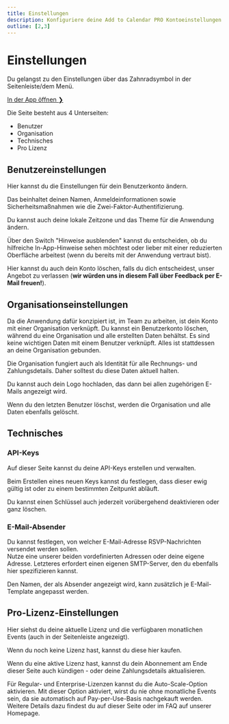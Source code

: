 ```yaml
---
title: Einstellungen
description: Konfiguriere deine Add to Calendar PRO Kontoeinstellungen. Verwalte Lizenzierung, Branding und Anwendungseinstellungen.
outline: [2,3]
---
```


# Einstellungen

Du gelangst zu den Einstellungen über das Zahnradsymbol in der Seitenleiste/dem Menü.

[In der App öffnen ❯](https://app.add-to-calendar-pro.com/de/settings)

Die Seite besteht aus 4 Unterseiten:

* Benutzer
* Organisation
* Technisches
* Pro Lizenz

## Benutzereinstellungen

Hier kannst du die Einstellungen für dein Benutzerkonto ändern.

Das beinhaltet deinen Namen, Anmeldeinformationen sowie Sicherheitsmaßnahmen wie die Zwei-Faktor-Authentifizierung.

Du kannst auch deine lokale Zeitzone und das Theme für die Anwendung ändern.

Über den Switch "Hinweise ausblenden" kannst du entscheiden, ob du hilfreiche In-App-Hinweise sehen möchtest oder lieber mit einer reduzierten Oberfläche arbeitest (wenn du bereits mit der Anwendung vertraut bist).

Hier kannst du auch dein Konto löschen, falls du dich entscheidest, unser Angebot zu verlassen (**wir würden uns in diesem Fall über Feedback per E-Mail freuen!**).

## Organisationseinstellungen

Da die Anwendung dafür konzipiert ist, im Team zu arbeiten, ist dein Konto mit einer Organisation verknüpft. Du kannst ein Benutzerkonto löschen, während du eine Organisation und alle erstellten Daten behältst. Es sind keine wichtigen Daten mit einem Benutzer verknüpft. Alles ist stattdessen an deine Organisation gebunden.

Die Organisation fungiert auch als Identität für alle Rechnungs- und Zahlungsdetails. Daher solltest du diese Daten aktuell halten.

Du kannst auch dein Logo hochladen, das dann bei allen zugehörigen E-Mails angezeigt wird.

Wenn du den letzten Benutzer löschst, werden die Organisation und alle Daten ebenfalls gelöscht.

## Technisches

### API-Keys

Auf dieser Seite kannst du deine API-Keys erstellen und verwalten.

Beim Erstellen eines neuen Keys kannst du festlegen, dass dieser ewig gültig ist oder zu einem bestimmten Zeitpunkt abläuft.

Du kannst einen Schlüssel auch jederzeit vorübergehend deaktivieren oder ganz löschen.

### E-Mail-Absender

Du kannst festlegen, von welcher E-Mail-Adresse RSVP-Nachrichten versendet werden sollen.  
Nutze eine unserer beiden vordefinierten Adressen oder deine eigene Adresse. Letzteres erfordert einen eigenen SMTP-Server, den du ebenfalls hier spezifizieren kannst.

Den Namen, der als Absender angezeigt wird, kann zusätzlich je E-Mail-Template angepasst werden.

## Pro-Lizenz-Einstellungen

Hier siehst du deine aktuelle Lizenz und die verfügbaren monatlichen Events (auch in der Seitenleiste angezeigt).

Wenn du noch keine Lizenz hast, kannst du diese hier kaufen.

Wenn du eine aktive Lizenz hast, kannst du dein Abonnement am Ende dieser Seite auch kündigen - oder deine Zahlungsdetails aktualisieren.

Für Regular- und Enterprise-Lizenzen kannst du die Auto-Scale-Option aktivieren. Mit dieser Option aktiviert, wirst du nie ohne monatliche Events sein, da sie automatisch auf Pay-per-Use-Basis nachgekauft werden.
Weitere Details dazu findest du auf dieser Seite oder im FAQ auf unserer Homepage.
